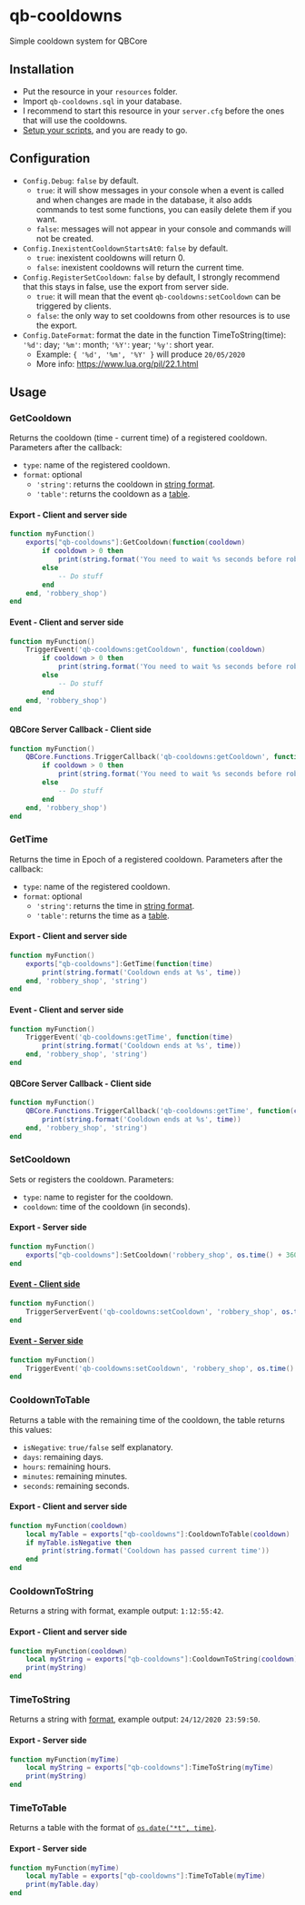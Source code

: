 # qb-cooldowns
Simple cooldown system for QBCore


## Installation
- Put the resource in your `resources` folder.
- Import `qb-cooldowns.sql` in your database.
- I recommend to start this resource in your `server.cfg` before the ones that will use the cooldowns.
- [Setup your scripts](#Usage), and you are ready to go.

## Configuration
- `Config.Debug`: `false` by default.
  - `true`: it will show messages in your console when a event is called and when changes are made in the database, it also adds commands to test some functions, you can easily delete them if you want.
  - `false`: messages will not appear in your console and commands will not be created.
- `Config.InexistentCooldownStartsAt0`: `false` by default.
  - `true`: inexistent cooldowns will return 0.
  - `false`: inexistent cooldowns will return the current time.
- `Config.RegisterSetCooldown`: `false` by default, I strongly recommend that this stays in false, use the export from server side.
  - `true`: it will mean that the event `qb-cooldowns:setCooldown` can be triggered by clients.
  - `false`: the only way to set cooldowns from other resources is to use the export.
- `Config.DateFormat`: format the date in the function TimeToString(time): `'%d'`: day; `'%m'`: month; `'%Y'`: year; `'%y'`: short year.
  - Example: `{ '%d', '%m', '%Y' }` will produce `20/05/2020`
  - More info: https://www.lua.org/pil/22.1.html

## Usage

### GetCooldown
Returns the cooldown (time - current time) of a registered cooldown.
Parameters after the callback:
- `type`: name of the registered cooldown.
- `format`: optional
  - `'string'`: returns the cooldown in [string format](#CooldownToString).
  - `'table'`: returns the cooldown as a [table](#CooldownToTable).
#### Export - Client and server side
```lua
function myFunction()
    exports["qb-cooldowns"]:GetCooldown(function(cooldown)
        if cooldown > 0 then
            print(string.format('You need to wait %s seconds before robbing this shop again', cooldown))
        else
            -- Do stuff
        end
    end, 'robbery_shop')
end
```
#### Event - Client and server side
```lua
function myFunction()
    TriggerEvent('qb-cooldowns:getCooldown', function(cooldown)
        if cooldown > 0 then
            print(string.format('You need to wait %s seconds before robbing this shop again', cooldown))
        else
            -- Do stuff
        end
    end, 'robbery_shop')
end
```
#### QBCore Server Callback - Client side
```lua
function myFunction()
    QBCore.Functions.TriggerCallback('qb-cooldowns:getCooldown', function(cooldown)
        if cooldown > 0 then
            print(string.format('You need to wait %s seconds before robbing this shop again', cooldown))
        else
            -- Do stuff
        end
    end, 'robbery_shop')
end
```

### GetTime
Returns the time in Epoch of a registered cooldown.
Parameters after the callback:
- `type`: name of the registered cooldown.
- `format`: optional
  - `'string'`: returns the time in [string format](#TimeToString).
  - `'table'`: returns the time as a [table](#TimeToTable).
#### Export - Client and server side
```lua
function myFunction()
    exports["qb-cooldowns"]:GetTime(function(time)
        print(string.format('Cooldown ends at %s', time))
    end, 'robbery_shop', 'string')
end
```
#### Event - Client and server side
```lua
function myFunction()
    TriggerEvent('qb-cooldowns:getTime', function(time)
        print(string.format('Cooldown ends at %s', time))
    end, 'robbery_shop', 'string')
end
```
#### QBCore Server Callback - Client side
```lua
function myFunction()
    QBCore.Functions.TriggerCallback('qb-cooldowns:getTime', function(cooldown)
        print(string.format('Cooldown ends at %s', time))
    end, 'robbery_shop', 'string')
end
```

### SetCooldown
Sets or registers the cooldown.
Parameters:
- `type`: name to register for the cooldown.
- `cooldown`: time of the cooldown (in seconds).
#### Export - Server side
```lua
function myFunction()
    exports["qb-cooldowns"]:SetCooldown('robbery_shop', os.time() + 3600)
end
```
#### [Event - Client side](#Configuration)
```lua
function myFunction()
    TriggerServerEvent('qb-cooldowns:setCooldown', 'robbery_shop', os.time() + 3600)
end
```
#### [Event - Server side](#Configuration)
```lua
function myFunction()
    TriggerEvent('qb-cooldowns:setCooldown', 'robbery_shop', os.time() + 3600)
end
```

### CooldownToTable
Returns a table with the remaining time of the cooldown, the table returns this values:
- `isNegative`: `true/false` self explanatory.
- `days`: remaining days.
- `hours`: remaining hours.
- `minutes`: remaining minutes.
- `seconds`: remaining seconds.
#### Export - Client and server side
```lua
function myFunction(cooldown)
    local myTable = exports["qb-cooldowns"]:CooldownToTable(cooldown)
    if myTable.isNegative then
        print(string.format('Cooldown has passed current time'))
    end
end
```
### CooldownToString
Returns a string with format, example output: `1:12:55:42`.
#### Export - Client and server side
```lua
function myFunction(cooldown)
    local myString = exports["qb-cooldowns"]:CooldownToString(cooldown)
    print(myString)
end
```
### TimeToString
Returns a string with [format](#Configuration), example output: `24/12/2020 23:59:50`.
#### Export - Server side
```lua
function myFunction(myTime)
    local myString = exports["qb-cooldowns"]:TimeToString(myTime)
    print(myString)
end
```
### TimeToTable
Returns a table with the format of [`os.date("*t", time)`](https://www.lua.org/pil/22.1.html).
#### Export - Server side
```lua
function myFunction(myTime)
    local myTable = exports["qb-cooldowns"]:TimeToTable(myTime)
    print(myTable.day)
end
```
